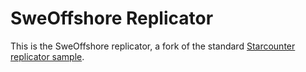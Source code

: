 # SweOffshore Replicator

This is the SweOffshore replicator, a fork of the standard [Starcounter replicator sample](https://github.com/Starcounter/Replicator).